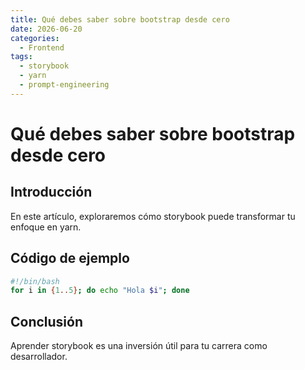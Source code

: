 ```yaml
---
title: Qué debes saber sobre bootstrap desde cero
date: 2026-06-20
categories:
  - Frontend
tags:
  - storybook
  - yarn
  - prompt-engineering
---
```


# Qué debes saber sobre bootstrap desde cero

## Introducción

En este artículo, exploraremos cómo storybook puede transformar tu enfoque en yarn.

## Código de ejemplo

```bash
#!/bin/bash
for i in {1..5}; do echo "Hola $i"; done
```

## Conclusión

Aprender storybook es una inversión útil para tu carrera como desarrollador.